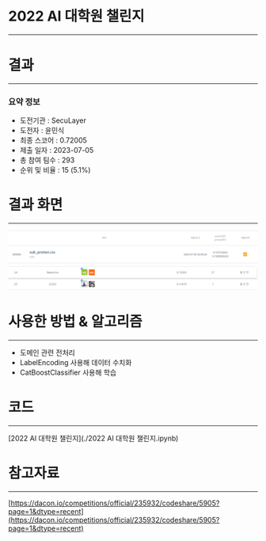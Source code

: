 # 2022 AI 대학원 챌린지
-----------------------------------
# 결과
-----------------------------------
### 요약 정보
  * 도전기관 : SecuLayer
  * 도전자 : 윤민식
  * 최종 스코어 : 0.72005
  * 제출 일자 : 2023-07-05
  * 총 참여 팀수 : 293
  * 순위 및 비율 : 15 (5.1%)
# 결과 화면
-----------------------------------
![score](./img/score.PNG)
![rank](./img/rank.PNG)
# 사용한 방법 & 알고리즘
----------------------------------
  * 도메인 관련 전처리
  * LabelEncoding 사용해 데이터 수치화
  * CatBoostClassifier 사용해 학습
# 코드
----------------------------------
[2022 AI 대학원 챌린지](./2022 AI 대학원 챌린지.ipynb)
# 참고자료
----------------------------------
[https://dacon.io/competitions/official/235932/codeshare/5905?page=1&dtype=recent](https://dacon.io/competitions/official/235932/codeshare/5905?page=1&dtype=recent)
